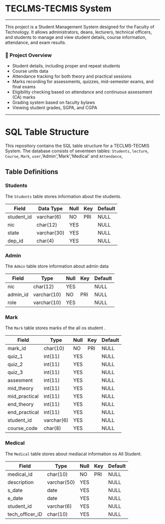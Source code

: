 # TECLMS-TECMIS System
***

<p>This project is a Student Management System designed for the Faculty of Technology. It allows administrators, deans, lecturers, technical officers, and students to manage and view student details, course information, attendance, and exam results.</p>

### 🤖 Project Overview

- Student details, including proper and repeat students
- Course units data
- Attendance tracking for both theory and practical sessions
- Marks recording for assessments, quizzes, mid-semester exams, and final exams
- Eligibility checking based on attendance and continuous assessment (CA) marks
- Grading system based on faculty bylaws
- Viewing student grades, SGPA, and CGPA

***

# SQL Table Structure

This repository contains the SQL table structure for a TECLMS-TECMIS System. The database consists of seventeen tables: `Students`, `lecture`, `Course`, `Mark`, `user`,'Admin','Mark','Medical' and `Attendance`,

## Table Definitions

### Students

The `Students` table stores information about the students.

| Field      | Data Type   | Null | Key | Default |
|------------|-------------|------|-----|---------|
| student_id | varchar(6)  | NO   | PRI | NULL    |
| nic        | char(12)    | YES  |     | NULL    |
| state      | varchar(30) | YES  |     | NULL    |
| dep_id     | char(4)     | YES  |     | NULL    |

### Admin

The `Admin` table store information about admin data 


| Field    | Type        | Null | Key | Default | 
|----------|-------------|------|-----|---------|
| nic      | char(12)    | YES  |     | NULL    |       
| admin_id | varchar(10) | NO   | PRI | NULL    |       
| role     | varchar(10) | YES  |     | NULL    |  

### Mark

The `Mark` table stores marks of the all os student .


| Field         | Type       | Null | Key | Default | 
|---------------|------------|------|-----|---------|
| mark_id       | char(10)   | NO   | PRI | NULL    |       
| quiz_1        | int(11)    | YES  |     | NULL    |       
| quiz_2        | int(11)    | YES  |     | NULL    |       
| quiz_3        | int(11)    | YES  |     | NULL    |       
| assesment     | int(11)    | YES  |     | NULL    |       
| mid_theory    | int(11)    | YES  |     | NULL    |       
| mid_practical | int(11)    | YES  |     | NULL    |       
| end_theory    | int(11)    | YES  |     | NULL    |       
| end_practical | int(11)    | YES  |     | NULL    |       
| student_id    | varchar(6) | YES  |     | NULL    |       
| course_code   | char(8)    | YES  |     | NULL    |       

### Medical

The `Medical` table stores about mediacal information  os All Student.


| Field           | Type        | Null | Key | Default | 
|-----------------|-------------|------|-----|---------|
| medical_id      | char(10)    | NO   | PRI | NULL    |       
| description     | varchar(50) | YES  |     | NULL    |       
| s_date          | date        | YES  |     | NULL    |       
| e_date          | date        | YES  |     | NULL    |       
| student_id      | varchar(6)  | YES  |     | NULL    |       
| tech_officer_iD | char(10)    | YES  |     | NULL    |       






